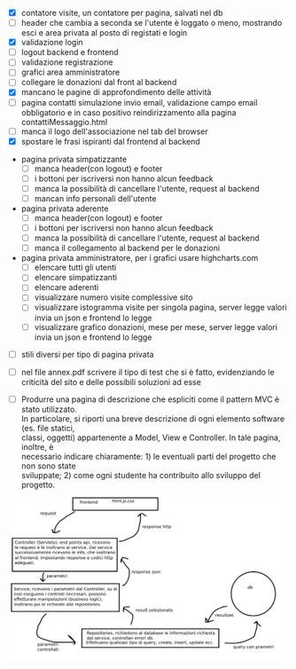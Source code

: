 - [x] contatore visite, un contatore per pagina, salvati nel db
- [ ] header che cambia a seconda se l'utente è loggato o meno, mostrando esci e area privata al posto di registati e login
- [x] validazione login
- [ ] logout backend e frontend
- [ ] validazione registrazione
- [ ] grafici area amministratore
- [ ] collegare le donazioni dal front al backend
- [x] mancano le pagine di approfondimento delle attività
- [ ] pagina contatti simulazione invio email, validazione campo email obbligatorio e in caso positivo reindirizzamento alla pagina contattiMessaggio.html
- [ ] manca il logo dell'associazione nel tab del browser
- [x] spostare le frasi ispiranti dal frontend al backend
- pagina privata simpatizzante
    - [ ] manca header(con logout) e footer
    - [ ] i bottoni per iscriversi non hanno alcun feedback
    - [ ] manca la possibilità di cancellare l'utente, request al backend
    - [ ] mancan info personali dell'utente
- pagina privata aderente
    - [ ] manca header(con logout) e footer
    - [ ] i bottoni per iscriversi non hanno alcun feedback
    - [ ] manca la possibilità di cancellare l'utente, request al backend
    - [ ] manca il collegamento al backend per le donazioni
- pagina privata amministratore, per i grafici usare highcharts.com
    - [ ] elencare tutti gli utenti
    - [ ] elencare simpatizzanti
    - [ ] elencare aderenti
    - [ ] visualizzare numero visite complessive sito
    - [ ] visualizzare istogramma visite per singola pagina, server legge valori invia un json e frontend lo legge
    - [ ] visualizzare grafico donazioni, mese per mese,  server legge valori invia un json e frontend lo legge
- [ ] stili diversi per tipo di pagina privata
- [ ] nel file annex.pdf scrivere il tipo di test che si è fatto, evidenziando le criticità del sito e delle possibili soluzioni ad esse
- [ ] Produrre una pagina di descrizione che espliciti come il pattern MVC è stato utilizzato.  
  In particolare, si riporti una breve descrizione di ogni elemento software (es. file statici,  
  classi, oggetti) appartenente a Model, View e Controller. In tale pagina, inoltre, è  
  necessario indicare chiaramente: 1) le eventuali parti del progetto che non sono state  
  sviluppate; 2) come ogni studente ha contribuito allo sviluppo del progetto.



![schema mvc](https://github.com/Manuelueluel/TUM4WORLD/blob/main/schema%20mvc.png)



